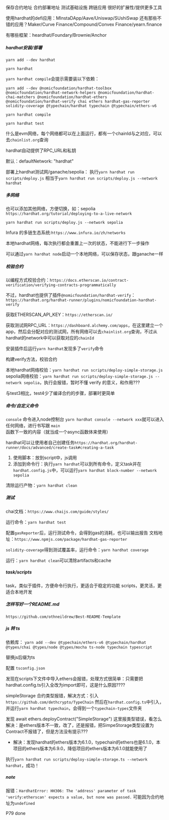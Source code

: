 保存合约地址
合约部署地址
测试基础设施
跨链应用
很好的扩展性/提供更多工具

使用hardhat的defi应用：MInstaDApp/Aave/Uniswap/SUshiSwap
还有那些不错的应用？Maker/Curve Finance/Compound/Convex Finance/yearn.finance

有哪些框架：heardhat/Foundary/Brownie/Anchor

##### hardhat安装/部署

`yarn add --dev hardhat`

`yarn hardhat`

`yarn hardhat compile`会提示需要装以下依赖：

`yarn add --dev @nomicfoundation/hardhat-toolbox @nomicfoundation/hardhat-network-helpers @nomicfoundation/hardhat-chai-matchers @nomicfoundation/hardhat-ethers @nomicfoundation/hardhat-verify chai ethers hardhat-gas-reporter solidity-coverage @typechain/hardhat typechain @typechain/ethers-v6`

`yarn hardhat compile`

`yarn hardhat test`

什么是evm网络，每个网络都可以在上面运行，都有一个chainId与之对应，可以去`chainlist.org`查询

hardhat自动提供了RPC_URL和私钥

默认：defaultNetwork: "hardhat"

部署上hardhat测试网/ganache/sepolia：
执行`yarn hardhat run scripts/deploy.js` 相当于`yarn hardhat run scripts/deploy.js --network hardhat`

##### 多网络

也可以添加其他网络，方便切换，如：sepolia
`https://hardhat.org/tutorial/deploying-to-a-live-network`

`yarn hardhat run scripts/deploy.js --network sepolia`

Infura 的多链生态系统:`https://www.infura.io/zh/networks`

本地hardhat网络，每次执行都会重置上一次的状态，不能进行下一步操作

可以通过`yarn hardhat node`启动一个本地网络，可以保存状态，跟ganache一样

##### 校验合约

以编程方式校验合约：`https://docs.etherscan.io/contract-verification/verifying-contracts-programmatically`

不过，hardhat也提供了插件`@nomicfoundation/hardhat-verify`：`https://hardhat.org/hardhat-runner/plugins/nomicfoundation-hardhat-verify`

获取ETHERSCAN_API_KEY：`https://etherscan.io/`

获取测试网RPC_URL：`https://dashboard.alchemy.com/apps`，在这里建立一个app，然后会分配对应的测试网，所有网络可以去`chainlist.org`查询，不过从hardhat的network中可以获取对应的`chainId`

安装插件后运行`yarn hardhat`发现多了`verify`命令

构建verify方法，校验合约

本地hardhat网络校验：`yarn hardhat run scripts/deploy-simple-storage.js`
sepolia网络校验：`yarn hardhat run scripts/deploy-simple-storage.js --network sepolia`，执行会报错，暂时不懂 verify 的意义，和作用???

与test3相比，test4少了编译合约的步骤，部署时更简单

##### 命令/自定义命令

`console` 命令进入node控制台 `yarn hardhat console --network xxx`就可以进入任何网络，进行书写跟 `main`函数下一致的内容（就当成一个async函数体来使用）

hardhat可以让使用者自己创建任务`https://hardhat.org/hardhat-runner/docs/advanced/create-task#creating-a-task`

1. 使用脚本：放到script中，js调用
2. 添加到命令行：执行`yarn hardhat`可以到所有命令，定义task并在`hardhat.config.js`中，可以运行`yarn hardhat block-number --network sepolia`

清除运行产物：`yarn hardhat clean`

##### 测试

chai文档：`https://www.chaijs.com/guide/styles/`

运行命令：`yarn hardhat test`

配置`gasReporter`后，运行测试命令，会得到gas的消耗，也可以输出报告
文档地址：`https://www.npmjs.com/package/hardhat-gas-reporter`

`solidity-coverage`得到测试覆盖率，运行命令：`yarn hardhat coverage`

运行：`yarn hardhat clean`可以清除artifacts和cache

##### task/scripts

task，类似于插件，方便命令行执行，更适合于稳定的功能
scripts，更灵活，更适合本地开发

##### 怎样写好一个README.md

`https://github.com/othneildrew/Best-README-Template`

##### js 转 ts

依赖库：
`yarn add --dev @typechain/ethers-v6 @typechain/hardhat @types/chai @types/node @types/mocha ts-node typechain typescript`

替换js后缀为ts

配置 `tsconfig.json`

发现在scripts下文件中导入ethers会报错，处理方式很简单：只需要把hardhat.config.ts引入全改为import即可，这是什么原因????

simpleStorage 合约类型报错，解决方式：引入 `https://github.com/dethcrypto/TypeChain`
然后在`hardhat.config.ts`中引入，并运行`yarn hardhat typechain`，会得到一个`typechain-types`文件夹

发现 await ethers.deployContract("SimpleStorage") 这里报类型错误，看怎么解决：是ethers版本不一致，改了，还是报错，把SimpeStorage类型设置为Contract不报错了，但是方法没有提示???

- 解决：发现hardhat的ethers版本为6.1.0，typechain的ethers也是6.1.0，本项目的ethers版本为6.9.0，降低项目的ethers版本为6.1.0就能使用了

执行`yarn hardhat run scripts/deploy-simple-storage.ts --network hardhat`，成功！

##### note

报错：`HardhatError: HH306: The 'address' parameter of task 'verify:etherscan' expects a value, but none was passed.` 可能因为合约地址为`undefined`

P79 done
